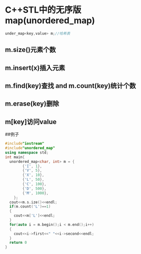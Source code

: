# C++STL中的无序版map(unordered_map)
```cpp
under_map<key,value> m;//哈希表
```
## m.size()元素个数

## m.insert(x)插入元素

## m.find(key)查找 and m.count(key)统计个数

## m.erase(key)删除

## m[key]访问value

##例子
``` cpp
#include"iostream"
#include"unordered_map"
using namespace std;
int main{
  unordered_map<char, int> m = {
        {'I', 1},
        {'V', 5},
        {'X', 10},
        {'L', 50},
        {'C', 100},
        {'D', 500},
        {'M', 1000},
    };
  cout<<m.s.ize()<<endl;
  if(m.count('L')==1)
  {
    cout<<m['L']<<endl;
  }
  for(auto i = m.begin();i < m.end();i++)
  {
    cout<<i->first<<" "<<i->second<<endl;
  }
  return 0
}
```
